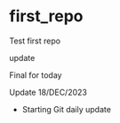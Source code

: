 # first_repo
Test first repo

update

Final for today

Update 18/DEC/2023
- Starting Git daily update
